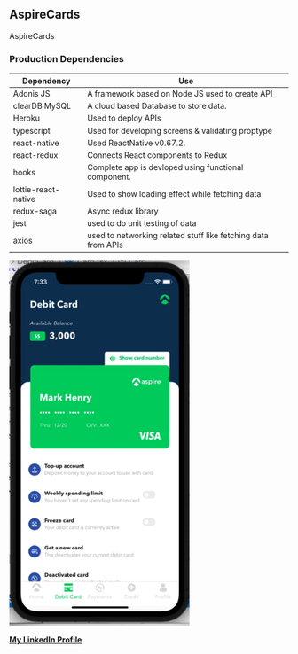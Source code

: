## AspireCards
AspireCards


### Production Dependencies

| **Dependency**      | **Use**                                              			|
| ------------------- | --------------------------------------------------------------  |
| Adonis JS           | A framework based on Node JS used to create API      			|
| clearDB MySQL       | A cloud based Database to store data.                			|
| Heroku              | Used to deploy APIs                                  			|
| typescript          | Used for developing screens & validating proptype    			|
| react-native        | Used ReactNative v0.67.2.                            			|
| react-redux         | Connects React components to Redux                   			|
| hooks               | Complete app is devloped using functional component. 			|
| lottie-react-native | Used to show loading effect while fetching data      			|
| redux-saga          | Async redux library                                  			|
| jest                | used to do unit testing of data                      			|
| axios               | used to networking related stuff like fetching data from APIs   |


<img src="screenrecording/aspire_card_flow.gif" width="325" height="660"/>

**[My LinkedIn Profile](https://www.linkedin.com/in/akshay8feb/)**